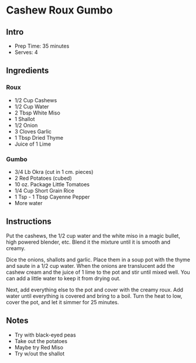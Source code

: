 # Cashew Roux Gumbo

## Intro

- Prep Time: 35 minutes
- Serves: 4

## Ingredients

### Roux

- 1/2 Cup Cashews
- 1/2 Cup Water
- 2 Tbsp White Miso
- 1 Shallot
- 1/2 Onion
- 3 Cloves Garlic
- 1 Tbsp Dried Thyme
- Juice of 1 Lime

### Gumbo

- 3/4 Lb Okra (cut in 1 cm. pieces)
- 2 Red Potatoes (cubed)
- 10 oz. Package Little Tomatoes
- 1/4 Cup Short Grain Rice
- 1 Tsp - 1 Tbsp Cayenne Pepper
- More water

## Instructions

Put the cashews, the 1/2 cup water and the white miso in a magic bullet, high powered blender, etc. Blend it the mixture until it is smooth and creamy.

Dice the onions, shallots and garlic. Place them in a soup pot with the thyme and saute in a 1/2 cup water. When the onions are translucent add the cashew cream and the juice of 1 lime to the pot and stir until mixed well. You can add a little water to keep it from drying out.

Next, add everything else to the pot and cover with the creamy roux. Add water until everything is covered and bring to a boil. Turn the heat to low, cover the pot, and let it simmer for 25 minutes.

## Notes

- Try with black-eyed peas
- Take out the potatoes
- Maybe try Red Miso
- Try w/out the shallot